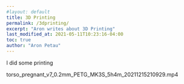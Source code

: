 ```yaml
---
#layout: default
title: 3D Printing
permalink: /3dprinting/
excerpt: "Aron writes about 3D Printing"
last_modified_at: 2021-05-11T10:23:16-04:00
toc: true
author: "Aron Petau"
---
```


I did some printing



torso_pregnant_v7_0.2mm_PETG_MK3S_5h4m_20211215210929.mp4
